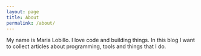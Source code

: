 ```yaml
---
layout: page
title: About
permalink: /about/
---
```

My name is Maria Lobillo. I love code and building things. In this blog I want to collect articles about programming, tools and things that I do. 
